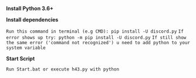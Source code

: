 **Install Python 3.6+**


**Install dependencies**

```Run this command in terminal (e.g CMD): pip install -U discord.py```
```If error shows up try: python -m pip install -U discord.py```
```If still show the same error ('command not recognized') u need to add python to your system variable```



**Start Script**

```Run Start.bat or execute h43.py with python```
